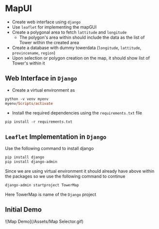 # MapUI
- Create web interface using `django`
- Use `leaflet` for implementing the mapGUI
- Create a polygonal area to fetch  `lattitude` and `longitude`  
    - The polygon's area within should include the data as the list of Tower within the created area 
- Create a database with dummy towerdata (`longitude`, `lattitude`, `provincename`, `region`)
- Upon selection or polygon creation on the map, it should show list of Tower's within it

## Web Interface in `Django`

- Create a virtual environment as
```ps
python -v venv myenv 
myenv/Scripts/activate
```
- Install the required dependencies using the `requirements.txt` file
```ps
pip install -r requirements.txt   
```

## `Leaflet` Implementation in `Django`

Use the following command to install django

```ps
pip install django
pip install django-admin
```
Since we are using virtual environment it should already have above within the packages so we use the following command to continue

```ps
django-admin startproject TowerMap
```
Here TowerMap is name of the `Django` project

## Initial Demo 
![Map Demo](/Assets/Map Selector.gif)

